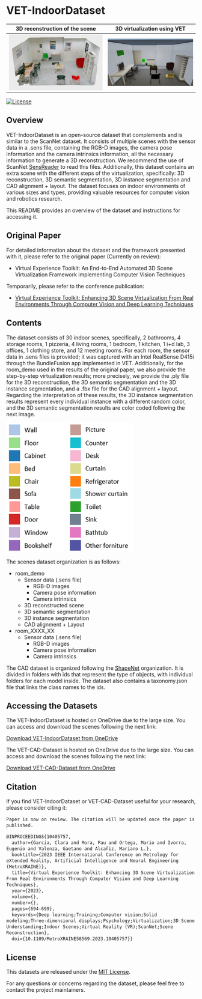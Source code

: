 # VET-IndoorDataset

3D reconstruction of the scene | 3D virtualization using VET
:-------------------------:|:-------------------------:
|![Figure 1](./Images/room_cut.png)|![Figure 2](./Images/final_scene_VR.png)|

[![License](https://img.shields.io/badge/License-MIT-blue.svg)](https://github.com/Pamogar/VET-IndoorDataset/blob/main/LICENSE.txt)

## Overview
VET-IndoorDataset is an open-source dataset that complements and is similar to the ScanNet dataset. It consists of multiple scenes with the
sensor data in a .sens file, containing the RGB-D images, the camera pose information and the camera intrinsics information, all the necessary information to generate a 3D reconstruction.
We recommend the use of ScanNet [SensReader](https://github.com/ScanNet/ScanNet/tree/master/SensReader) to read this files. Additionally, this
dataset contains an extra scene with the different steps of the virtualization, specifically: 3D reconstruction, 3D semantic
segmentation, 3D instance segmentation and CAD alignment + layout. The dataset focuses on indoor
environments of various sizes and types, providing valuable resources for computer vision and robotics research.

This README provides an overview of the dataset and instructions for accessing it.


## Original Paper
For detailed information about the dataset and the framework presented with it, please refer to the original paper (Currently on review):
- Virtual Experience Toolkit: An End-to-End Automated 3D Scene Virtualization Framework implementing Computer Vision Techniques

Temporarily, please refer to the conference publication:
- [Virtual Experience Toolkit: Enhancing 3D Scene Virtualization From Real Environments Through Computer Vision and Deep Learning Techniques](https://ieeexplore.ieee.org/abstract/document/10405757)

## Contents
The dataset consists of 30 indoor scenes, specifically, 2 bathrooms, 4 storage rooms, 1 pizzeria, 4 living rooms, 1 bedroom, 1 kitchen, 1 i+d lab, 3 offices, 1 clothing store, and 12 meeting rooms.
For each room, the sensor data in .sens files is provided; it was captured with an Intel RealSense D415i through the BundleFusion app implemented in VET. Additionally, for the room_demo used in the results
of the original paper, we also provide the step-by-step virtualization results; more precisely, we provide the .ply file for the 3D reconstruction, the 3D semantic segmentation and the 3D instance 
segmentation, and a .fbx file for the CAD alignment + layout. Regarding the interpretation of these results, the 3D instance segmentation results represent every individual instance with a different random color,
and the 3D semantic segmentation results are color coded following the next image. 

![Figure 1](./Images/colors.png) 

The scenes dataset organization is as follows:

- room_demo
	- Sensor data (.sens file)
		- RGB-D images
		- Camera pose information
		- Camera intrinsics
  	- 3D reconstructed scene
	- 3D semantic segmentation
	- 3D instance segmentation
	- CAD alignment + Layout
 - room_XXXX_XX
 	- Sensor data (.sens file)
   		- RGB-D images
		- Camera pose information
		- Camera intrinsics

The CAD dataset is organized following the [ShapeNet](https://shapenet.org/) organization. It is divided in folders with ids that represent the type of objects, with individual folders for each model inside.
The dataset also contains a taxonomy.json file that links the class names to the ids.

## Accessing the Datasets
The VET-IndoorDataset is hosted on OneDrive due to the large size. You can access and download the scenes following the next link:

[Download VET-IndoorDataset from OneDrive](https://upvedues-my.sharepoint.com/:f:/g/personal/pamogar_upv_edu_es/EkXtIVKaAltNkaleXeFLfZABZpTvqg6BDXhUDPDmm410qw?e=45wBNp)

The VET-CAD-Dataset is hosted on OneDrive due to the large size. You can access and download the scenes following the next link:

[Download VET-CAD-Dataset from OneDrive](https://upvedues-my.sharepoint.com/:f:/g/personal/pamogar_upv_edu_es/Ev8i533sCsJMi_H4_Ghw0sUBHM1eB_q4gAidiUUITKRXiQ?e=FE5Ije)

## Citation
If you find VET-IndoorDataset or VET-CAD-Dataset useful for your research, please consider citing it:

```
Paper is now on review. The citation will be updated once the paper is published.
```

```
@INPROCEEDINGS{10405757,
  author={Garcia, Clara and Mora, Pau and Ortega, Mario and Ivorra, Eugenio and Valenza, Gaetano and Alcañiz, Mariano L.},
  booktitle={2023 IEEE International Conference on Metrology for eXtended Reality, Artificial Intelligence and Neural Engineering (MetroXRAINE)}, 
  title={Virtual Experience Toolkit: Enhancing 3D Scene Virtualization From Real Environments Through Computer Vision and Deep Learning Techniques}, 
  year={2023},
  volume={},
  number={},
  pages={694-699},
  keywords={Deep learning;Training;Computer vision;Solid modeling;Three-dimensional displays;Psychology;Virtualization;3D Scene Understanding;Indoor Scenes;Virtual Reality (VR);ScanNet;Scene Reconstruction},
  doi={10.1109/MetroXRAINE58569.2023.10405757}}
```

## License
This datasets are released under the [MIT License](https://github.com/Pamogar/VET-IndoorDataset/blob/main/LICENSE).


For any questions or concerns regarding the dataset, please feel free to contact the project maintainers.
